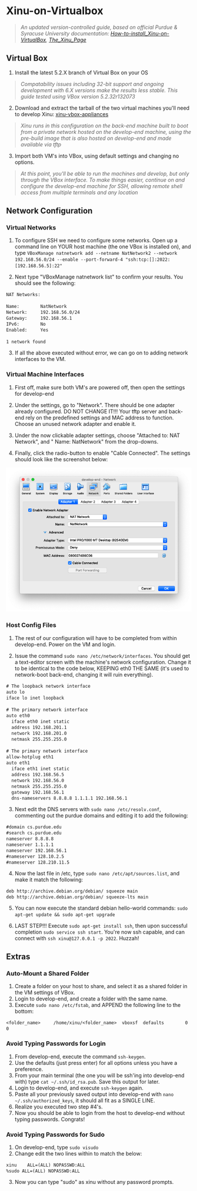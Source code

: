 # **Xinu-on-Virtualbox**
> *An updated version-controlled guide, based on official Purdue & Syracuse University documentation: [How-to-install_Xinu-on-VirtualBox](pdf/How-to-install_Xinu-on-VirtualBox.pdf), [The_Xinu_Page](https://xinu.cs.purdue.edu/#code)*

## **Virtual Box**
1. Install the latest 5.2.X branch of Virtual Box on your OS 
  
>  *Compatability issues including 32-bit support and ongoing development with 6.X versions make the results less stable. This guide tested using VBox version 5.2.32r132073*

2. Download and extract the tarball of the two virtual machines you'll need to develop Xinu: [xinu-vbox-appliances](ftp://ftp.cs.purdue.edu/pub/comer/private/Xinu/xinu-vbox-appliances.tar.gz)

>  *Xinu runs in this configuration on the back-end machine built to boot from a private network hosted on the develop-end machine, using the pre-build image that is also hosted on develop-end and made available via tftp*

3. Import both VM's into VBox, using default settings and changing no options.

>  *At this point, you'll be able to run the machines and develop, but only through the VBox interface. To make things easier, continue on and configure the develop-end machine for SSH, allowing remote shell access from multiple terminals and any location*

## **Network Configuration**
### **Virtual Networks**
1. To configure SSH we need to configure some networks. Open up a command line on YOUR host machine (the one VBox is installed on), and type `VBoxManage natnetwork add --netname NatNetwork2 --network 192.168.56.0/24 --enable --port-forward-4 "ssh:tcp:[]:2022:[192.168.56.5]:22"`

2. Next type "VBoxManage natnetwork list" to confirm your results. You should see the following:
```
NAT Networks:

Name:        NatNetwork
Network:     192.168.56.0/24
Gateway:     192.168.56.1
IPv6:        No
Enabled:     Yes

1 network found
```

3. If all the above executed without error, we can go on to adding network interfaces to the VM.

### **Virtual Machine Interfaces**
1. First off, make sure both VM's are powered off, then open the settings for develop-end

2. Under the settings, go to "Network". There should be one adapter already configured. DO NOT CHANGE IT!!! Your tftp server and back-end rely on the predefined settings and MAC address to function. Choose an unused network adapter and enable it.

3. Under the now clickable adapter settings, choose "Attached to: NAT Network", and " Name: NatNetwork" from the drop-downs.

4. Finally, click the radio-button to enable "Cable Connected". The settings should look like the screenshot below:

![Adapter Settings](images/adapter-1.png)

### **Host Config Files**
1. The rest of our configuration will have to be completed from within develop-end. Power on the VM and login.

2. Issue the command `sudo nano /etc/network/interfaces`. You should get a text-editor screen with the machine's network configuration. Change it to be identical to the code below, KEEPING eth0 THE SAME (it's used to network-boot back-end, changing it will ruin everything).

```
# The loopback network interface
auto lo
iface lo inet loopback

# The primary network interface
auto eth0
  iface eth0 inet static
  address 192.168.201.1
  network 192.168.201.0
  netmask 255.255.255.0

# The primary network interface
allow-hotplug eth1
auto eth1
  iface eth1 inet static
  address 192.168.56.5
  network 192.168.56.0
  netmask 255.255.255.0
  gateway 192.168.56.1
  dns-nameservers 8.8.8.8 1.1.1.1 192.168.56.1
```

3. Next edit the DNS servers with `sudo nano /etc/resolv.conf`, commenting out the purdue domains and editing it to add the following:
```
#domain cs.purdue.edu
#search cs.purdue.edu
nameserver 8.8.8.8
nameserver 1.1.1.1
nameserver 192.168.56.1
#nameserver 128.10.2.5
#nameserver 128.210.11.5
```

4. Now the last file in /etc, type `sudo nano /etc/apt/sources.list`, and make it match the following:
```
deb http://archive.debian.org/debian/ squeeze main
deb http://archive.debian.org/debian/ squeeze-lts main
```

5. You can now execute the standard debian hello-world commands: `sudo apt-get update && sudo apt-get upgrade`

6. LAST STEP!!! Execute `sudo apt-get install ssh`, then upon successful completion `sudo service ssh start`. You're now ssh capable, and can connect with `ssh xinu@127.0.0.1 -p 2022`. Huzzah!

## **Extras**
### **Auto-Mount a Shared Folder**
1. Create a folder on your host to share, and select it as a shared folder in the VM settings of VBox.
2. Login to develop-end, and create a folder with the same name.
3. Execute `sudo nano /etc/fstab`, and APPEND the following line to the bottom:
```
<folder_name>     /home/xinu/<folder_name>  vboxsf  defaults        0       0
```

### **Avoid Typing Passwords for Login**
1. From develop-end, execute the command `ssh-keygen`.
2. Use the defaults (just press enter) for all options unless you have a preference.
3. From your main terminal (the one you will be ssh'ing into develop-end with) type `cat ~/.ssh/id_rsa.pub`. Save this output for later.
4. Login to develop-end, and execute `ssh-keygen` again.
4. Paste all your previously saved output into develop-end with `nano ~/.ssh/authorized_keys`, it should all fit as a SINGLE LINE.
5. Realize you executed two step #4's.
6. Now you should be able to login from the host to develop-end without typing passwords. Congrats!

### **Avoid Typing Passwords for Sudo**
1. On develop-end, type `sudo visudo`
2. Change edit the two lines within to match the below:
```
xinu    ALL=(ALL) NOPASSWD:ALL
%sudo ALL=(ALL) NOPASSWD:ALL
```
3. Now you can type "sudo" as xinu without any password prompts.